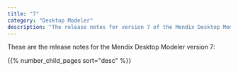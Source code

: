 ```yaml
---
title: "7"
category: "Desktop Modeler"
description: "The release notes for version 7 of the Mendix Desktop Modeler."
---
```


These are the release notes for the Mendix Desktop Modeler version 7:

{{% number_child_pages sort="desc" %}}
